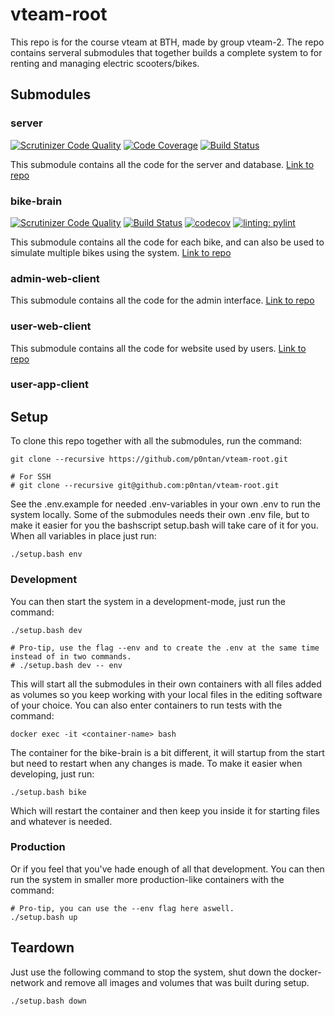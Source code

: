 # vteam-root

This repo is for the course vteam at BTH, made by group vteam-2. The repo contains serveral submodules that together builds a complete system to for renting and managing electric scooters/bikes.

## Submodules

### server

[![Scrutinizer Code Quality](https://scrutinizer-ci.com/g/JuliaLind/vteam-server/badges/quality-score.png?b=main)](https://scrutinizer-ci.com/g/JuliaLind/vteam-server/?branch=main)
[![Code Coverage](https://scrutinizer-ci.com/g/JuliaLind/vteam-server/badges/coverage.png?b=main)](https://scrutinizer-ci.com/g/JuliaLind/vteam-server/?branch=main)
[![Build Status](https://scrutinizer-ci.com/g/JuliaLind/vteam-server/badges/build.png?b=main)](https://scrutinizer-ci.com/g/JuliaLind/vteam-server/build-status/main)

This submodule contains all the code for the server and database. [Link to repo](https://github.com/JuliaLind/vteam-server)

### bike-brain

[![Scrutinizer Code Quality](https://scrutinizer-ci.com/g/p0ntan/vteam-bike-brain/badges/quality-score.png?b=main)](https://scrutinizer-ci.com/g/p0ntan/vteam-bike-brain/?branch=main)
[![Build Status](https://scrutinizer-ci.com/g/p0ntan/vteam-bike-brain/badges/build.png?b=main)](https://scrutinizer-ci.com/g/p0ntan/vteam-bike-brain/build-status/main)
[![codecov](https://codecov.io/gh/p0ntan/vteam-bike-brain/graph/badge.svg?token=PQLIP59BOW)](https://codecov.io/gh/p0ntan/vteam-bike-brain)
[![linting: pylint](https://img.shields.io/badge/linting-pylint-yellowgreen)](https://github.com/pylint-dev/pylint)

This submodule contains all the code for each bike, and can also be used to simulate multiple bikes using the system. [Link to repo](https://github.com/p0ntan/vteam-bike-brain)

### admin-web-client

This submodule contains all the code for the admin interface. [Link to repo](https://github.com/kiwijos/admin-web-client)

### user-web-client

This submodule contains all the code for website used by users. [Link to repo](https://github.com/kiwijos/user-web-client)

### user-app-client

## Setup
To clone this repo together with all the submodules, run the command:

```
git clone --recursive https://github.com/p0ntan/vteam-root.git

# For SSH
# git clone --recursive git@github.com:p0ntan/vteam-root.git
```

See the .env.example for needed .env-variables in your own .env to run the system locally. Some of the submodules needs their own .env file, but to make it easier for you the bashscript setup.bash will take care of it for you. When all variables in place just run:

```
./setup.bash env
```

### Development
You can then start the system in a development-mode, just run the command: 

```
./setup.bash dev

# Pro-tip, use the flag --env and to create the .env at the same time instead of in two commands.
# ./setup.bash dev -- env
```

This will start all the submodules in their own containers with all files added as volumes so you keep working with your local files in the editing software of your choice. You can also enter containers to run tests with the command:

```
docker exec -it <container-name> bash
```

The container for the bike-brain is a bit different, it will startup from the start but need to restart when any changes is made. To make it easier when developing, just run:
```
./setup.bash bike
```
Which will restart the container and then keep you inside it for starting files and whatever is needed.

### Production
Or if you feel that you've hade enough of all that development. You can then run the system in smaller more production-like containers with the command:

```
# Pro-tip, you can use the --env flag here aswell.
./setup.bash up
```

## Teardown
Just use the following command to stop the system, shut down the docker-network and remove all images and volumes that was built during setup.

```
./setup.bash down
```
